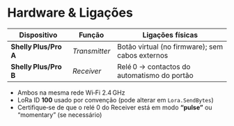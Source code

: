# Hardware & Ligações

| Dispositivo | Função | Ligações físicas |
|-------------|--------|------------------|
| **Shelly Plus/Pro A** | *Transmitter* | Botão virtual (no firmware); sem cabos externos |
| **Shelly Plus/Pro B** | *Receiver*    | Relé 0 → contactos do automatismo do portão |

* Ambos na mesma rede Wi‑Fi 2.4 GHz  
* LoRa ID **100** usado por convenção (pode alterar em `Lora.SendBytes`)  
* Certifique‑se de que o relé 0 do Receiver está em modo **“pulse”** ou “momentary” (se necessário)  
